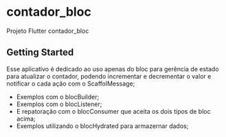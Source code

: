 # contador_bloc

Projeto Flutter contador_bloc

## Getting Started

Esse aplicativo é dedicado ao uso apenas do bloc para gerência de estado para atualizar o contador, podendo incrementar e decrementar o valor e notificar o cada ação com o ScaffolMessage;

- Exemplos com o blocBuilder;
- Exemplos com o blocListener;
- E repatoração com o blocConsumer que aceita os dois tipos de bloc acima;
- Exemplos utilizando o blocHydrated para armazernar dados;
